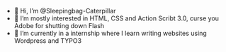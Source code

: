 - 👋 Hi, I’m @Sleepingbag-Caterpillar
- 👀 I’m mostly interested in HTML, CSS and Action Scribt 3.0, curse you Adobe for shutting down Flash
- 🌱 I’m currently in a internship where I learn writing websites using Wordpress and TYPO3

<!---
Sleepingbag-Caterpillar/Sleepingbag-Caterpillar is a ✨ special ✨ repository because its `README.md` (this file) appears on your GitHub profile.
You can click the Preview link to take a look at your changes.
--->
